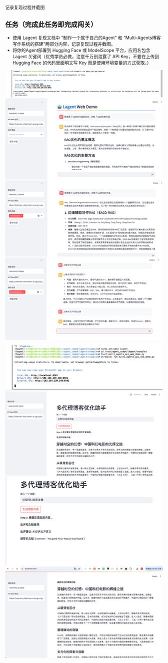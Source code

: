 记录复现过程并截图

## **任务（完成此任务即完成闯关）**

- 使用 Lagent 复现文档中 “制作一个属于自己的Agent” 和 “Multi-Agents博客写作系统的搭建”两部分内容，记录复现过程并截图。
- 将你的Agent部署到 Hugging Face 或 ModelScope 平台，应用名包含 Lagent 关键词（优秀学员必做，注意千万别泄露了 API Key，不要在上传到 Hugging Face 的代码里面明文写 Key 而是使用环境变量的方式获取。）

![img.png](img.png)
![img_1.png](img_1.png)
![img_2.png](img_2.png)
![img_3.png](img_3.png)


![img_4.png](img_4.png)
![img_5.png](img_5.png)
![img_6.png](img_6.png)
![img_7.png](img_7.png)